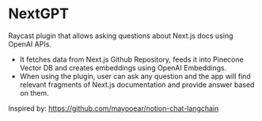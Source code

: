 # NextGPT

Raycast plugin that allows asking questions about Next.js docs using OpenAI APIs. 
- It fetches data from Next.js Github Repository, feeds it into Pinecone Vector DB and creates embeddings using OpenAI Embeddings.
- When using the plugin, user can ask any question and the app will find relevant fragments of Next.js documentation and provide answer based on them.


Inspired by: https://github.com/mayooear/notion-chat-langchain
